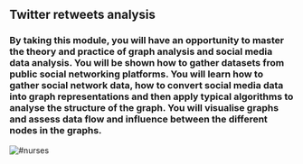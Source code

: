 ## Twitter retweets analysis

### By taking this module, you will have an opportunity to master the theory and practice of graph analysis and social media data analysis. You will be shown how to gather datasets from public social networking platforms. You will learn how to gather social network data, how to convert social media data into graph representations and then apply typical algorithms to analyse the structure of the graph. You will visualise graphs and assess data flow and influence between the different nodes in the graphs.

![#nurses](#NursesStrike_core4.png)


